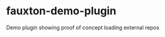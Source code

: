 fauxton-demo-plugin
===================

Demo plugin showing proof of concept loading external repos